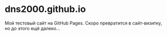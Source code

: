# dns2000.github.io

Мой тестовый сайт на GitHub Pages.
Скоро превратится в сайт-визитку, но до этого ещё далеко...
